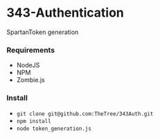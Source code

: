 # 343-Authentication
SpartanToken generation

### Requirements
 * NodeJS
 * NPM
 * Zombie.js
 
### Install
 * `git clone git@github.com:TheTree/343Auth.git`
 * `npm install`
 * `node token_generation.js`
